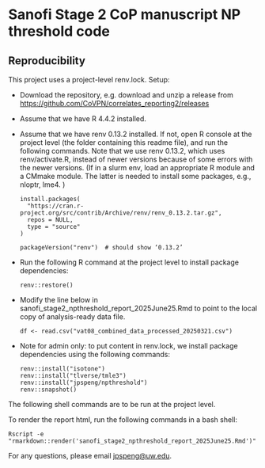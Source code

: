 # Sanofi Stage 2 CoP manuscript NP threshold code 

## Reproducibility

This project uses a project-level renv.lock. Setup:

- Download the repository, e.g. download and unzip a release from https://github.com/CoVPN/correlates_reporting2/releases

- Assume that we have R 4.4.2 installed.

- Assume that we have renv 0.13.2 installed. If not, open R console at the project level (the folder containing this readme file), and run the following commands. Note that we use renv 0.13.2, which uses renv/activate.R, instead of newer versions because of some errors with the newer versions. (If in a slurm env, load an appropriate R module and a CMmake module. The latter is needed to install some packages, e.g., nloptr, lme4.
)
  ```{r}
  install.packages(
    "https://cran.r-project.org/src/contrib/Archive/renv/renv_0.13.2.tar.gz",
    repos = NULL,
    type = "source"
  )
  
  packageVersion("renv")  # should show ‘0.13.2’
  ```
- Run the following R command at the project level to install package dependencies:
  ```{R}
  renv::restore()
  ```
- Modify the line below in sanofi_stage2_npthreshold_report_2025June25.Rmd to point to the local copy of analysis-ready data file.
  ```{r}
  df <- read.csv("vat08_combined_data_processed_20250321.csv")
  ```
- Note for admin only: to put content in renv.lock, we install package dependencies using the following commands:
  ```{r}
  renv::install("isotone")
  renv::install("tlverse/tmle3")
  renv::install("jpspeng/npthreshold")
  renv::snapshot()
  ```
  
The following shell commands are to be run at the project level.

To render the report html, run the following commands in a bash shell:
```{bash}
Rscript -e "rmarkdown::render('sanofi_stage2_npthreshold_report_2025June25.Rmd')"
```


For any questions, please email jpspeng@uw.edu. 

